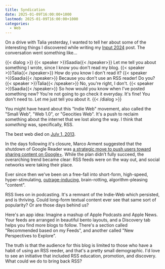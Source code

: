 ```yaml
---
title: Syndication
date: 2025-01-09T16:00:00+1000
lastmod: 2025-01-09T16:00:00+1000
categories:
  - Web
---
```


On a drive with Talia yesterday, I wanted to tell her about some of the interesting things I discovered while writing my [Input 2024](/posts/input-2024) post. The conversation went something like…

{{< dialog >}}
{{< speaker >}}Saadia{{< /speaker>}}
Let me tell you about something I wrote, since I know you don't read my blog.
{{< speaker >}}Talia{{< /speaker>}}
How do you know I don't read it?
{{< speaker >}}Saadia{{< /speaker>}}
Because you don't use an RSS reader! Do you?
{{< speaker >}}Talia{{< /speaker>}}
No, you're right, I don't.
{{< speaker >}}Saadia{{< /speaker>}}
So how would you know when I've posted something new? You're not going to go check it everyday. It's fine! You don't need to. Let me just tell you about it.
{{< /dialog >}}

You might have heard about this "Indie Web" movement, also called the "Small Web", "Web 1.0", or "Geocities Web". It's a push to reclaim something about the internet that we lost along the way. I think that _something_ was, specifically, RSS.

The best web died on [July 1, 2013](http://googlereader.blogspot.com/2013/03/powering-down-google-reader.html).

In the days following it's closure, Marco Arment suggested that the shutdown of Google Reader was [a strategic move to push users toward sharing content on Google+](https://www.fastcompany.com/3013890/reader-may-have-died-to-feed-googles-apis). While the plan didn’t fully succeed, the overarching trend became clear: RSS feeds were on the way out, and social networks were taking their place.

Ever since then we've been on a free-fall into short-form, high-speed, hyper-stimulating, [outrage-inducing](https://joshuawold.com/resetting-our-consumption/), brain-rotting, algorithm-pleasing "content".

RSS lives on in podcasting. It's a remnant of the Indie-Web which persisted, and is thriving. Could long-form textual content ever see that same sort of popularity? Or are those days behind us?

Here's an app idea: Imagine a mashup of Apple Podcasts and Apple News. Your feeds are arranged in beautiful bento layouts, and a Discovery tab helps you find more blogs to follow. There's a section called "Recommended based on my Feeds", and another called "New Perspectives to Explore".

The truth is that the audience for this blog is limited to those who have a habit of using an RSS reeder, and that's a pretty small demographic. I'd love to see an initiative that included RSS education, promotion, and discovery. What could we do to bring back RSS?